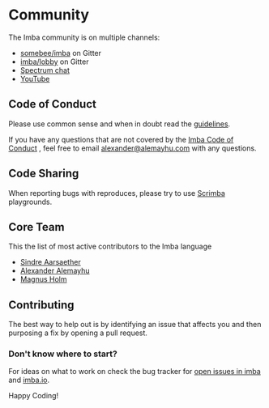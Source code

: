 # Community

The Imba community is on multiple channels:

- [somebee/imba][0] on Gitter
- [imba/lobby][1] on Gitter
- [Spectrum chat][2]
- [YouTube][yt]


## Code of Conduct

Please use common sense and when in doubt read the [guidelines][3].

If you have any questions that are not covered by the [Imba Code of Conduct][3]
, feel free to email [alexander@alemayhu.com][4] with any questions.

## Code Sharing

When reporting bugs with reproduces, please try to use [Scrimba][s]
playgrounds. 

## Core Team

This the list of most active contributors to the Imba language

- [Sindre Aarsaether][5]
- [Alexander Alemayhu][6]
- [Magnus Holm][7]

## Contributing

The best way to help out is by identifying an issue that affects you and then
purposing a fix by opening a pull request.

### Don't know where to start?

For ideas on what to work on check the bug tracker for [open issues in imba][9]
and [imba.io][10].

Happy Coding!

[0]: https://gitter.im/somebee/imba
[1]: https://gitter.im/imba/Lobby
[2]: https://spectrum.chat/imba
[3]: https://github.com/imba/imba/blob/master/.github/CODE_OF_CONDUCT.md
[4]: mailto: 'alexander@alemayhu.com'
[5]: https://github.com/somebee/
[6]: https://github.com/scanf/
[7]: https://github.com/judofyr/
[8]: https://scrimba.com
[9]: https://github.com/imba/imba/issues
[10]: https://github.com/imba/imba.io/issues
[yt]: https://youtube.com/channel/UCPOqjieI7GOx-gAKBLMktVg
[s]: https://scrimba.com
